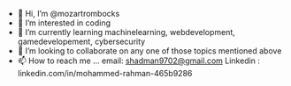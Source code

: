 - 👋 Hi, I’m @mozartrombocks
- 👀 I’m interested in coding
- 🌱 I’m currently learning machinelearning, webdevelopment, gamedevelopement, cybersecurity
- 💞️ I’m looking to collaborate on any one of those topics mentioned above
- 📫 How to reach me ...
       email: shadman9702@gmail.com 
       Linkedin : linkedin.com/in/mohammed-rahman-465b9286

<!---
mozartrombocks/mozartrombocks is a ✨ special ✨ repository because its `README.md` (this file) appears on your GitHub profile.
You can click the Preview link to take a look at your changes.
--->
